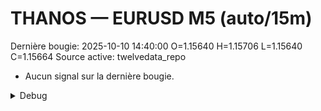 # THANOS — EURUSD M5 (auto/15m)
Dernière bougie: 2025-10-10 14:40:00  O=1.15640  H=1.15706  L=1.15640  C=1.15664
Source active: twelvedata_repo

- Aucun signal sur la dernière bougie.

<details><summary>Debug</summary>

- TD_API_KEY manquant.

</details>